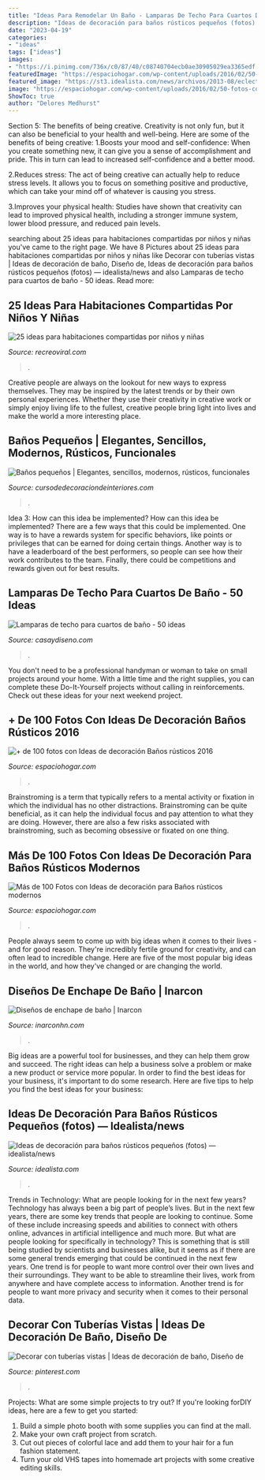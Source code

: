 ```yaml
---
title: "Ideas Para Remodelar Un Baño - Lamparas De Techo Para Cuartos De Baño"
description: "Ideas de decoración para baños rústicos pequeños (fotos) — idealista/news"
date: "2023-04-19"
categories:
- "ideas"
tags: ["ideas"]
images:
- "https://i.pinimg.com/736x/c0/87/40/c08740704ecb0ae30905029ea3365edf.jpg"
featuredImage: "https://espaciohogar.com/wp-content/uploads/2016/02/50-fotos-con-ideas-de-decoracion-para-banos-rusticos-2016-pared-piedra.jpg"
featured_image: "https://st3.idealista.com/news/archivos/2013-08/eclectic-bathroom_0.jpg?sv=nFyJQjNU"
image: "https://espaciohogar.com/wp-content/uploads/2016/02/50-fotos-con-ideas-de-decoracion-para-banos-rusticos-2016-pared-piedra.jpg"
ShowToc: true
author: "Delores Medhurst"
---
```



Section 5: The benefits of being creative.
Creativity is not only fun, but it can also be beneficial to your health and well-being. Here are some of the benefits of being creative:
1.Boosts your mood and self-confidence: When you create something new, it can give you a sense of accomplishment and pride. This in turn can lead to increased self-confidence and a better mood.

2.Reduces stress: The act of being creative can actually help to reduce stress levels. It allows you to focus on something positive and productive, which can take your mind off of whatever is causing you stress.

3.Improves your physical health: Studies have shown that creativity can lead to improved physical health, including a stronger immune system, lower blood pressure, and reduced pain levels.


	

		
searching about 25 ideas para habitaciones compartidas por niños y niñas you've came to the right page. We have 8 Pictures about 25 ideas para habitaciones compartidas por niños y niñas like Decorar con tuberías vistas | Ideas de decoración de baño, Diseño de, Ideas de decoración para baños rústicos pequeños (fotos) — idealista/news and also Lamparas de techo para cuartos de baño - 50 ideas. Read more:
		
    
## 25 Ideas Para Habitaciones Compartidas Por Niños Y Niñas

<img loading=lazy src="https://www.recreoviral.com/wp-content/uploads/2015/10/Creativas-habitaciones-compartidas-por-niños-y-niñas-18.jpg" onerror="this.onerror=null;this.src='https://tse4.mm.bing.net/th?id=OIP.OSKZEfi_aVvCtsT8HO04GQHaLG&amp;pid=15.1';" alt="25 ideas para habitaciones compartidas por niños y niñas">

_Source: recreoviral.com_

>. 

	

Creative people are always on the lookout for new ways to express themselves. They may be inspired by the latest trends or by their own personal experiences. Whether they use their creativity in creative work or simply enjoy living life to the fullest, creative people bring light into lives and make the world a more interesting place.

    
## Baños Pequeños | Elegantes, Sencillos, Modernos, Rústicos, Funcionales

<img loading=lazy src="https://cursodedecoraciondeinteriores.com/wp-content/uploads/2018/08/banos-chicos.jpg" onerror="this.onerror=null;this.src='https://tse1.mm.bing.net/th?id=OIP.866nou1beoO9do1GoOI5egHaLG&amp;pid=15.1';" alt="Baños pequeños | Elegantes, sencillos, modernos, rústicos, funcionales">

_Source: cursodedecoraciondeinteriores.com_

>. 

	

Idea 3: How can this idea be implemented?
How can this idea be implemented? 
There are a few ways that this could be implemented. One way is to have a rewards system for specific behaviors, like points or privileges that can be earned for doing certain things. Another way is to have a leaderboard of the best performers, so people can see how their work contributes to the team. Finally, there could be competitions and rewards given out for best results.

    
## Lamparas De Techo Para Cuartos De Baño - 50 Ideas

<img loading=lazy src="https://casaydiseno.com/wp-content/uploads/2015/10/lamparas-techo-colgantes-tubos.jpg" onerror="this.onerror=null;this.src='https://tse2.mm.bing.net/th?id=OIP.Q3YptlyJzxQAR6xOqgACwAHaLI&amp;pid=15.1';" alt="Lamparas de techo para cuartos de baño - 50 ideas">

_Source: casaydiseno.com_

>. 

	

You don't need to be a professional handyman or woman to take on small projects around your home. With a little time and the right supplies, you can complete these Do-It-Yourself projects without calling in reinforcements. Check out these ideas for your next weekend project.

    
## + De 100 Fotos Con Ideas De Decoración Baños Rústicos 2016

<img loading=lazy src="http://espaciohogar.com/wp-content/uploads/2016/04/banos-rusticos-pequenos-ceramica.jpg" onerror="this.onerror=null;this.src='https://tse2.mm.bing.net/th?id=OIP.tZxWha2TGlw_zwGQuFL8DwHaJ3&amp;pid=15.1';" alt="+ de 100 fotos con Ideas de decoración Baños rústicos 2016">

_Source: espaciohogar.com_

>. 

	

Brainstroming is a term that typically refers to a mental activity or fixation in which the individual has no other distractions. Brainstroming can be quite beneficial, as it can help the individual focus and pay attention to what they are doing. However, there are also a few risks associated with brainstroming, such as becoming obsessive or fixated on one thing.

    
## Más De 100 Fotos Con Ideas De Decoración Para Baños Rústicos Modernos

<img loading=lazy src="https://espaciohogar.com/wp-content/uploads/2016/02/50-fotos-con-ideas-de-decoracion-para-banos-rusticos-2016-pared-piedra.jpg" onerror="this.onerror=null;this.src='https://tse3.mm.bing.net/th?id=OIP.thc3I7PyADrkZ2A3aT84ZAHaLu&amp;pid=15.1';" alt="Más de 100 Fotos con Ideas de decoración para Baños rústicos modernos">

_Source: espaciohogar.com_

>. 

	

People always seem to come up with big ideas when it comes to their lives - and for good reason. They're incredibly fertile ground for creativity, and can often lead to incredible change. Here are five of the most popular big ideas in the world, and how they've changed or are changing the world.

    
## Diseños De Enchape De Baño | Inarcon

<img loading=lazy src="https://inarconhn.com/wp-content/uploads/2020/11/bano-1.jpg" onerror="this.onerror=null;this.src='https://tse3.mm.bing.net/th?id=OIP.Ax7VUAKry1V_bB6mU3NiIwHaJ4&amp;pid=15.1';" alt="Diseños de enchape de baño | Inarcon">

_Source: inarconhn.com_

>. 

	

Big ideas are a powerful tool for businesses, and they can help them grow and succeed. The right ideas can help a business solve a problem or make a new product or service more popular. In order to find the best ideas for your business, it's important to do some research. Here are five tips to help you find the best ideas for your business:

    
## Ideas De Decoración Para Baños Rústicos Pequeños (fotos) — Idealista/news

<img loading=lazy src="https://st3.idealista.com/news/archivos/2013-08/eclectic-bathroom_0.jpg?sv=nFyJQjNU" onerror="this.onerror=null;this.src='https://tse1.mm.bing.net/th?id=OIP.Gb_sMn1KPLBsgK9GX6gdSgHaLH&amp;pid=15.1';" alt="Ideas de decoración para baños rústicos pequeños (fotos) — idealista/news">

_Source: idealista.com_

>. 

	

Trends in Technology: What are people looking for in the next few years?
Technology has always been a big part of people’s lives. But in the next few years, there are some key trends that people are looking to continue. 
Some of these include increasing speeds and abilities to connect with others online, advances in artificial intelligence and much more. 
But what are people looking for specifically in technology? This is something that is still being studied by scientists and businesses alike, but it seems as if there are some general trends emerging that could be continued in the next few years. 
One trend is for people to want more control over their own lives and their surroundings. They want to be able to streamline their lives, work from anywhere and have complete access to information. 
Another trend is for people to want more privacy and security when it comes to their personal data.

    
## Decorar Con Tuberías Vistas | Ideas De Decoración De Baño, Diseño De

<img loading=lazy src="https://i.pinimg.com/736x/c0/87/40/c08740704ecb0ae30905029ea3365edf.jpg" onerror="this.onerror=null;this.src='https://tse1.mm.bing.net/th?id=OIP.zNcNB0EIVrtbmDZEm7y9MAHaLJ&amp;pid=15.1';" alt="Decorar con tuberías vistas | Ideas de decoración de baño, Diseño de">

_Source: pinterest.com_

>. 

	

Projects: What are some simple projects to try out?
If you're looking forDIY ideas, here are a few to get you started: 
1. Build a simple photo booth with some supplies you can find at the mall.
2. Make your own craft project from scratch.
3. Cut out pieces of colorful lace and add them to your hair for a fun fashion statement. 
4. Turn your old VHS tapes into homemade art projects with some creative editing skills.

